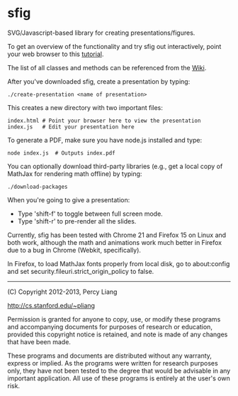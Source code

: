 sfig
====

SVG/Javascript-based library for creating presentations/figures.

To get an overview of the functionality and try sfig out interactively, point
your web browser to this [tutorial](http://cs.stanford.edu/~pliang/sfig/examples/tutorial.html).

The list of all classes and methods can be referenced from the [Wiki](https://github.com/percyliang/sfig/wiki).

After you've downloaded sfig, create a presentation by typing:

    ./create-presentation <name of presentation>

This creates a new directory with two important files:

    index.html # Point your browser here to view the presentation
    index.js   # Edit your presentation here

To generate a PDF, make sure you have node.js installed and type:

    node index.js  # Outputs index.pdf

You can optionally download third-party libraries (e.g., get a local copy of
MathJax for rendering math offline) by typing:

    ./download-packages

When you're going to give a presentation:
* Type 'shift-f' to toggle between full screen mode.
* Type 'shift-r' to pre-render all the slides.

Currently, sfig has been tested with Chrome 21 and Firefox 15 on Linux and both
work, although the math and animations work much better in Firefox due to a bug
in Chrome (Webkit, specifically).

In Firefox, to load MathJax fonts properly from local disk, go to about:config
and set security.fileuri.strict\_origin\_policy to false.

------------------------------------------------------------
(C) Copyright 2012-2013, Percy Liang

http://cs.stanford.edu/~pliang

Permission is granted for anyone to copy, use, or modify these programs and
accompanying documents for purposes of research or education, provided this
copyright notice is retained, and note is made of any changes that have been
made.

These programs and documents are distributed without any warranty, express or
implied.  As the programs were written for research purposes only, they have
not been tested to the degree that would be advisable in any important
application.  All use of these programs is entirely at the user's own risk.
